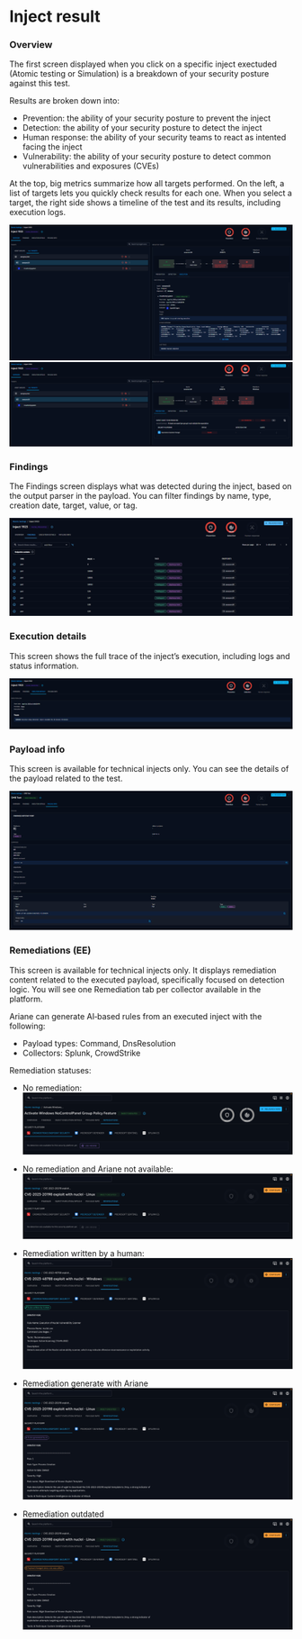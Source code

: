# Inject result

### Overview

The first screen displayed when you click on a specific inject exectuded (Atomic testing or Simulation)  is a breakdown of your security
posture against this test.

Results are broken down into:

- Prevention: the ability of your security posture to prevent the inject
- Detection: the ability of your security posture to detect the inject
- Human response: the ability of your security teams to react as intented facing the inject
- Vulnerability: the ability of your security posture to detect common vulnerabilities and exposures (CVEs)

At the top, big metrics summarize how all targets performed. On the left, a list of targets lets you quickly check
results for each one. When you select a target, the right side shows a timeline of the test and its results, including
execution logs.

![Atomic testing Overview with Results](assets/atomic_testing_overview.png)
![Atomic testing Overview with Results](assets/atomic_testing_overview_expectations.png)

### Findings

The Findings screen displays what was detected during the inject, based on the output parser in the payload. You can
filter findings by name, type, creation date, target, value, or tag.

![Atomic testing Overview with Results](assets/atomic_testing_findings.png)

### Execution details

This screen shows the full trace of the inject’s execution, including logs and status information.

![Execution trace of a successfull atomic testing](assets/atomic_testing_execution_details.png)

### Payload info

This screen is available for technical injects only. You can see the details of the payload related to the test.

![Payload info of atomic testing](assets/atomic_testing_payload_info.png)

### Remediations (EE)

This screen is available for technical injects only. It displays remediation content related to the executed payload,
specifically focused on detection logic. You will see one Remediation tab per collector available in the platform.

Ariane can generate AI‑based rules from an executed inject with the following:

- Payload types: Command, DnsResolution
- Collectors: Splunk, CrowdStrike

Remediation statuses:
- No remediation:
  ![Detection Remediations-no-present](assets/atomic_testing_detection_remediation_no_present.png)

- No remediation and Ariane not available:
  ![Detection Remediations-no-present-ariane-not-available](assets/atomic_testing_detection_remediation_no_present_use_ariane_not_available.png)

- Remediation written by a human:
  ![Detection Remediations-human](assets/atomic_testing_detection_remediation_human.png)

- Remediation generate with Ariane
  ![Detection Remediations-ariane](assets/atomic_testing_detection_remediation_use_ariane.png)

- Remediation outdated
  ![Detection Remediations-outdated](assets/atomic_testing_detection_remediation_outdated.png)
